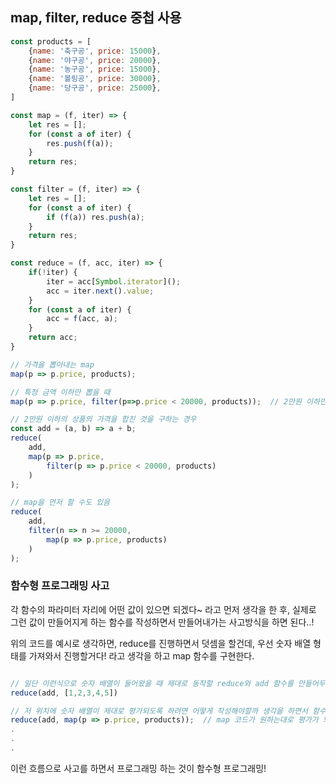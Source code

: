 ## map, filter, reduce 중첩 사용

```jsx
const products = [
    {name: '축구공', price: 15000},
    {name: '야구공', price: 20000},
    {name: '농구공', price: 15000},
    {name: '볼링공', price: 30000},
    {name: '당구공', price: 25000},
]

const map = (f, iter) => {
    let res = [];
    for (const a of iter) {
        res.push(f(a));
    }
    return res;
}

const filter = (f, iter) => {
    let res = [];
    for (const a of iter) {
        if (f(a)) res.push(a);
    }
    return res;
}

const reduce = (f, acc, iter) => {
    if(!iter) {
        iter = acc[Symbol.iterator]();
        acc = iter.next().value;
    }
    for (const a of iter) {
        acc = f(acc, a);
    }
    return acc;
}

// 가격을 뽑아내는 map
map(p => p.price, products);

// 특정 금액 이하만 뽑을 때
map(p => p.price, filter(p=>p.price < 20000, products));  // 2만원 이하만 뽑아내기

// 2만원 이하의 상품의 가격을 합친 것을 구하는 경우
const add = (a, b) => a + b;
reduce(
    add, 
    map(p => p.price, 
        filter(p => p.price < 20000, products)
    )
);

// map을 먼저 할 수도 있음
reduce(
    add, 
    filter(n => n >= 20000, 
        map(p => p.price, products)
    )
);

```

### 함수형 프로그래밍 사고

각 함수의 파라미터 자리에 어떤 값이 있으면 되겠다~ 라고 먼저 생각을 한 후, 
실제로 그런 값이 만들어지게 하는 함수를 작성하면서 만들어내가는 사고방식을 하면 된다..!

위의 코드를 예시로 생각하면,
reduce를 진행하면서 덧셈을 할건데, 우선 숫자 배열 형태를 가져와서 진행할거다! 라고 생각을 하고 map 함수를 구현한다. 
```jsx

// 일단 이런식으로 숫자 배열이 들어왔을 때 제대로 동작할 reduce와 add 함수를 만들어두고
reduce(add, [1,2,3,4,5])

// 저 위치에 숫자 배열이 제대로 평가되도록 하려면 어떻게 작성해야할까 생각을 하면서 함수를 만든다.
reduce(add, map(p => p.price, products));  // map 코드가 원하는대로 평가가 되도록 작성
.
.
.
```
이런 흐름으로 사고를 하면서 프로그래밍 하는 것이 함수형 프로그래밍!